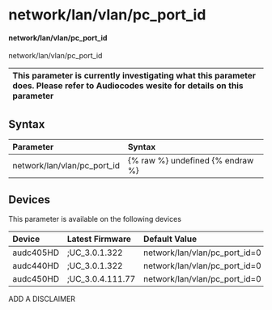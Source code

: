 ﻿---
description: network/lan/vlan/pc_port_id
search:
    keywords: ['network','lan','vlan','pc_port_id']
---

# network/lan/vlan/pc_port_id

#### network/lan/vlan/pc_port_id

network/lan/vlan/pc_port_id


| This parameter is currently investigating what this parameter does. Please refer to Audiocodes wesite for details on this parameter | 
| :--- |

## Syntax
| Parameter | Syntax |
| :--- | :--- |
|network/lan/vlan/pc_port_id | {% raw %} undefined {% endraw %}|

## Devices
This parameter is available on the following devices

| Device | Latest Firmware | Default Value |
|:---|:---|:---|
| audc405HD | ;UC_3.0.1.322 | network/lan/vlan/pc_port_id=0 
| audc440HD | ;UC_3.0.1.322 | network/lan/vlan/pc_port_id=0 
| audc450HD | ;UC_3.0.4.111.77 | network/lan/vlan/pc_port_id=0 

ADD A DISCLAIMER
